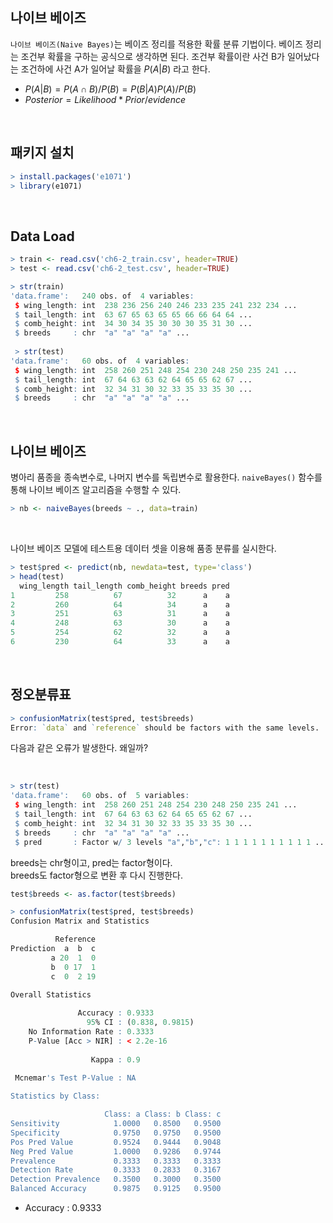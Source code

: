 ## 나이브 베이즈
`나이브 베이즈(Naive Bayes)`는 베이즈 정리를 적용한 확률 분류 기법이다. 베이즈 정리는 조건부 확률을 구하는 공식으로 생각하면 된다. 조건부 확률이란 사건 B가 일어났다는 조건하에 사건 A가 일어날 확률을 $P(A|B)$ 라고 한다. 

- $P(A|B)=P(A\cap B)/P(B)=P(B|A)P(A)/P(B)$
- $Posterior=Likelihood * Prior/evidence$

<br>

## 패키지 설치
```r
> install.packages('e1071')
> library(e1071)
```

<br>

## Data Load
```r
> train <- read.csv('ch6-2_train.csv', header=TRUE)
> test <- read.csv('ch6-2_test.csv', header=TRUE)

> str(train)
'data.frame':	240 obs. of  4 variables:
 $ wing_length: int  238 236 256 240 246 233 235 241 232 234 ...
 $ tail_length: int  63 67 65 63 65 65 66 66 64 64 ...
 $ comb_height: int  34 30 34 35 30 30 30 35 31 30 ...
 $ breeds     : chr  "a" "a" "a" "a" ...
 
 > str(test)
'data.frame':	60 obs. of  4 variables:
 $ wing_length: int  258 260 251 248 254 230 248 250 235 241 ...
 $ tail_length: int  67 64 63 63 62 64 65 65 62 67 ...
 $ comb_height: int  32 34 31 30 32 33 35 33 35 30 ...
 $ breeds     : chr  "a" "a" "a" "a" ...
```

<br>

## 나이브 베이즈
병아리 품종을 종속변수로, 나머지 변수를 독립변수로 활용한다.
`naiveBayes()` 함수를 통해 나이브 베이즈 알고리즘을 수행할 수 있다.
```r
> nb <- naiveBayes(breeds ~ ., data=train)
```

<br>

나이브 베이즈 모델에 테스트용 데이터 셋을 이용해 품종 분류를 실시한다.
```r
> test$pred <- predict(nb, newdata=test, type='class')
> head(test)
  wing_length tail_length comb_height breeds pred
1         258          67          32      a    a
2         260          64          34      a    a
3         251          63          31      a    a
4         248          63          30      a    a
5         254          62          32      a    a
6         230          64          33      a    a
```

<br>

## 정오분류표
```r
> confusionMatrix(test$pred, test$breeds)
Error: `data` and `reference` should be factors with the same levels.
```
다음과 같은 오류가 발생한다. 왜일까?

<br>

```r
> str(test)
'data.frame':	60 obs. of  5 variables:
 $ wing_length: int  258 260 251 248 254 230 248 250 235 241 ...
 $ tail_length: int  67 64 63 63 62 64 65 65 62 67 ...
 $ comb_height: int  32 34 31 30 32 33 35 33 35 30 ...
 $ breeds     : chr  "a" "a" "a" "a" ...
 $ pred       : Factor w/ 3 levels "a","b","c": 1 1 1 1 1 1 1 1 1 1 ...
```
breeds는 chr형이고, pred는 factor형이다.<br>
breeds도 factor형으로 변환 후 다시 진행한다.
```r
test$breeds <- as.factor(test$breeds)
```
```r
> confusionMatrix(test$pred, test$breeds)
Confusion Matrix and Statistics

          Reference
Prediction  a  b  c
         a 20  1  0
         b  0 17  1
         c  0  2 19

Overall Statistics
                                         
               Accuracy : 0.9333         
                 95% CI : (0.838, 0.9815)
    No Information Rate : 0.3333         
    P-Value [Acc > NIR] : < 2.2e-16      
                                         
                  Kappa : 0.9            
                                         
 Mcnemar's Test P-Value : NA             

Statistics by Class:

                     Class: a Class: b Class: c
Sensitivity            1.0000   0.8500   0.9500
Specificity            0.9750   0.9750   0.9500
Pos Pred Value         0.9524   0.9444   0.9048
Neg Pred Value         1.0000   0.9286   0.9744
Prevalence             0.3333   0.3333   0.3333
Detection Rate         0.3333   0.2833   0.3167
Detection Prevalence   0.3500   0.3000   0.3500
Balanced Accuracy      0.9875   0.9125   0.9500
```
- Accuracy : 0.9333
